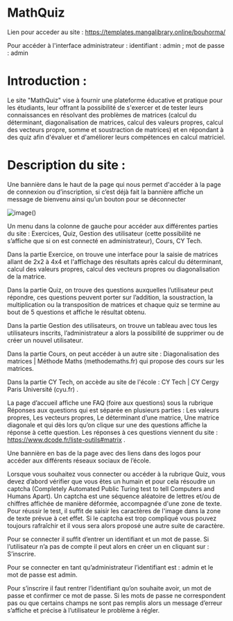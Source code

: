 # MathQuiz


Lien pour acceder au site : https://templates.mangalibrary.online/bouhorma/

Pour accéder à l'interface administrateur  : identifiant : admin ; mot de passe : admin



# Introduction : 

Le site "MathQuiz" vise à fournir une plateforme éducative et pratique pour les étudiants, leur offrant la possibilité de s'exercer et de tester leurs connaissances en résolvant des problèmes de matrices (calcul du déterminant, diagonalisation de matrices, calcul des valeurs propres, calcul des vecteurs propre, somme et soustraction de matrices)  et en répondant à des quiz afin d'évaluer et d'améliorer leurs compétences en calcul matriciel. 


# Description du site :

Une bannière dans le haut de la page qui nous permet d'accéder à la page de connexion ou d’inscription, si c’est déjà fait la bannière affiche un message de bienvenu ainsi qu’un bouton pour se déconnecter


![image()](https://github.com/asmayzd/Calcul-Matrice)



Un menu dans la colonne de gauche pour accéder aux différentes parties du site : Exercices, Quiz, Gestion des utilisateur (cette possibilité ne s’affiche que si on est connecté en administrateur), Cours, CY Tech.










Dans la partie Exercice, on trouve une interface pour la saisie de matrices allant de 2x2 à 4x4 et l'affichage des résultats après calcul du déterminant, calcul des valeurs propres, calcul des vecteurs propres ou diagonalisation de la matrice.





Dans la partie Quiz, on trouve des questions auxquelles l’utilisateur peut répondre, ces questions peuvent porter sur l’addition, la soustraction, la multiplication ou la transposition de matrices et chaque quiz se termine au bout de 5 questions et affiche le résultat obtenu.



Dans la partie Gestion des utilisateurs, on trouve un tableau avec tous les utilisateurs inscrits, l’administrateur a alors la possibilité de supprimer ou de créer un nouvel utilisateur.



Dans la partie Cours, on peut accéder à un autre site : Diagonalisation des matrices | Méthode Maths (methodemaths.fr) qui propose des cours sur les matrices.



Dans la partie CY Tech, on accède au site de l'école : CY Tech | CY Cergy Paris Université (cyu.fr) .



La page d’accueil affiche une FAQ (foire aux questions) sous la rubrique Réponses aux questions qui est séparée en plusieurs parties : Les valeurs propres, Les vecteurs propres, Le déterminant d’une matrice, Une matrice diagonale et qui dès lors qu’on clique sur une des questions affiche la réponse à cette question. Les réponses à ces questions viennent du site : https://www.dcode.fr/liste-outils#matrix . 




Une bannière en bas de la page avec des liens dans des logos pour accéder aux différents réseaux sociaux de l’école.




Lorsque vous souhaitez vous connecter ou accéder à la rubrique Quiz, vous devez d’abord vérifier que vous êtes un humain et pour cela résoudre un captcha (Completely Automated Public Turing test to tell Computers and Humans Apart). Un captcha est une séquence aléatoire de lettres et/ou de chiffres affichée de manière déformée, accompagnée d'une zone de texte. Pour réussir le test, il suffit de saisir les caractères de l'image dans la zone de texte prévue à cet effet. Si le captcha est trop compliqué vous pouvez toujours rafraîchir et il vous sera alors proposé une autre suite de caractère.



Pour se connecter il suffit d’entrer un identifiant et un mot de passe. Si l’utilisateur n’a pas de compte il peut alors en créer un en cliquant sur : S’inscrire.



Pour se connecter en tant qu’administrateur l’identifiant est : admin et le mot de passe est admin.


Pour s’inscrire il faut rentrer l’identifiant qu’on souhaite avoir, un mot de passe et confirmer ce mot de passe. Si les mots de passe ne correspondent pas ou que certains champs ne sont pas remplis alors un message d’erreur s’affiche et précise à l’utilisateur le problème à régler.


